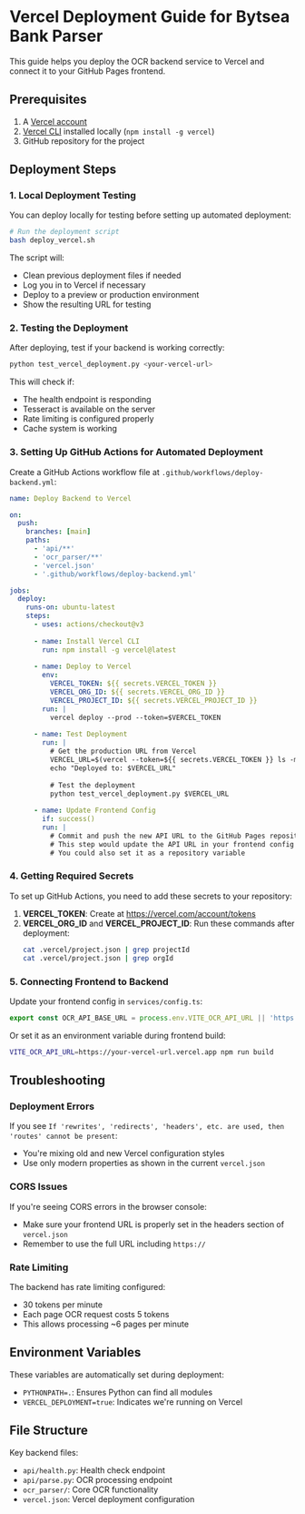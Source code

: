 # Vercel Deployment Guide for Bytsea Bank Parser

This guide helps you deploy the OCR backend service to Vercel and connect it to your GitHub Pages frontend.

## Prerequisites

1. A [Vercel account](https://vercel.com/signup)
2. [Vercel CLI](https://vercel.com/docs/cli) installed locally (`npm install -g vercel`)
3. GitHub repository for the project

## Deployment Steps

### 1. Local Deployment Testing

You can deploy locally for testing before setting up automated deployment:

```bash
# Run the deployment script
bash deploy_vercel.sh
```

The script will:
- Clean previous deployment files if needed
- Log you in to Vercel if necessary
- Deploy to a preview or production environment
- Show the resulting URL for testing

### 2. Testing the Deployment

After deploying, test if your backend is working correctly:

```bash
python test_vercel_deployment.py <your-vercel-url>
```

This will check if:
- The health endpoint is responding
- Tesseract is available on the server
- Rate limiting is configured properly
- Cache system is working

### 3. Setting Up GitHub Actions for Automated Deployment

Create a GitHub Actions workflow file at `.github/workflows/deploy-backend.yml`:

```yaml
name: Deploy Backend to Vercel

on:
  push:
    branches: [main]
    paths:
      - 'api/**'
      - 'ocr_parser/**'
      - 'vercel.json'
      - '.github/workflows/deploy-backend.yml'

jobs:
  deploy:
    runs-on: ubuntu-latest
    steps:
      - uses: actions/checkout@v3
      
      - name: Install Vercel CLI
        run: npm install -g vercel@latest
      
      - name: Deploy to Vercel
        env:
          VERCEL_TOKEN: ${{ secrets.VERCEL_TOKEN }}
          VERCEL_ORG_ID: ${{ secrets.VERCEL_ORG_ID }}
          VERCEL_PROJECT_ID: ${{ secrets.VERCEL_PROJECT_ID }}
        run: |
          vercel deploy --prod --token=$VERCEL_TOKEN
          
      - name: Test Deployment
        run: |
          # Get the production URL from Vercel
          VERCEL_URL=$(vercel --token=${{ secrets.VERCEL_TOKEN }} ls -m 1 ${{ github.repository }} | grep ${{ github.repository }} | awk '{print $2}')
          echo "Deployed to: $VERCEL_URL"
          
          # Test the deployment
          python test_vercel_deployment.py $VERCEL_URL
          
      - name: Update Frontend Config
        if: success()
        run: |
          # Commit and push the new API URL to the GitHub Pages repository
          # This step would update the API URL in your frontend config
          # You could also set it as a repository variable
```

### 4. Getting Required Secrets

To set up GitHub Actions, you need to add these secrets to your repository:

1. **VERCEL_TOKEN**: Create at https://vercel.com/account/tokens
2. **VERCEL_ORG_ID** and **VERCEL_PROJECT_ID**: Run these commands after deployment:
   ```bash
   cat .vercel/project.json | grep projectId
   cat .vercel/project.json | grep orgId
   ```

### 5. Connecting Frontend to Backend

Update your frontend config in `services/config.ts`:

```typescript
export const OCR_API_BASE_URL = process.env.VITE_OCR_API_URL || 'https://your-vercel-url.vercel.app';
```

Or set it as an environment variable during frontend build:
```bash
VITE_OCR_API_URL=https://your-vercel-url.vercel.app npm run build
```

## Troubleshooting

### Deployment Errors

If you see `If 'rewrites', 'redirects', 'headers', etc. are used, then 'routes' cannot be present`:
- You're mixing old and new Vercel configuration styles
- Use only modern properties as shown in the current `vercel.json`

### CORS Issues

If you're seeing CORS errors in the browser console:
- Make sure your frontend URL is properly set in the headers section of `vercel.json`
- Remember to use the full URL including `https://`

### Rate Limiting

The backend has rate limiting configured:
- 30 tokens per minute
- Each page OCR request costs 5 tokens
- This allows processing ~6 pages per minute

## Environment Variables

These variables are automatically set during deployment:
- `PYTHONPATH=.`: Ensures Python can find all modules
- `VERCEL_DEPLOYMENT=true`: Indicates we're running on Vercel

## File Structure

Key backend files:
- `api/health.py`: Health check endpoint
- `api/parse.py`: OCR processing endpoint
- `ocr_parser/`: Core OCR functionality
- `vercel.json`: Vercel deployment configuration
